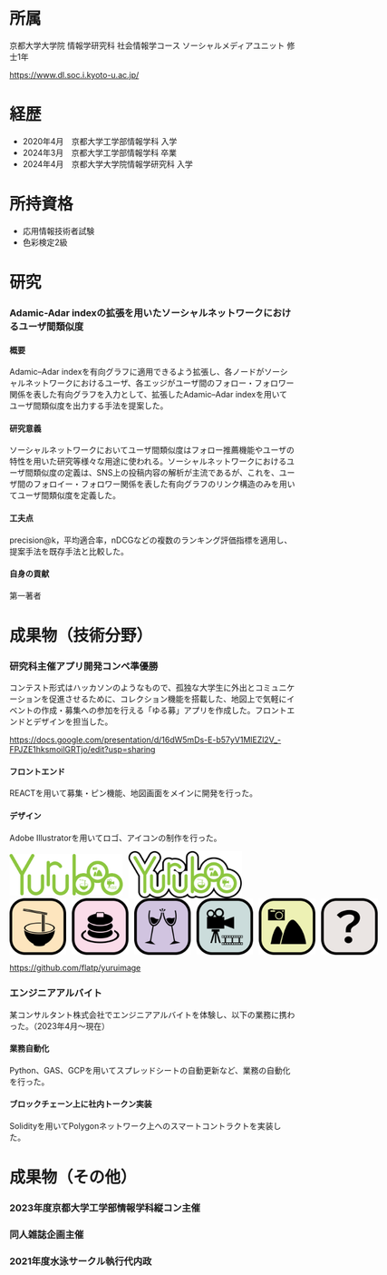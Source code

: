 # 所属
京都大学大学院 情報学研究科 社会情報学コース ソーシャルメディアユニット 修士1年

https://www.dl.soc.i.kyoto-u.ac.jp/

# 経歴
- 2020年4月　京都大学工学部情報学科 入学
- 2024年3月　京都大学工学部情報学科 卒業
- 2024年4月　京都大学大学院情報学研究科 入学

# 所持資格
- 応用情報技術者試験
- 色彩検定2級

# 研究
### Adamic-Adar indexの拡張を用いたソーシャルネットワークにおけるユーザ間類似度
#### 概要
Adamic–Adar indexを有向グラフに適用できるよう拡張し、各ノードがソーシャルネットワークにおけるユーザ、各エッジがユーザ間のフォロー・フォロワー関係を表した有向グラフを入力として、拡張したAdamic–Adar indexを用いてユーザ間類似度を出力する手法を提案した。

#### 研究意義
ソーシャルネットワークにおいてユーザ間類似度はフォロー推薦機能やユーザの特性を用いた研究等様々な用途に使われる。ソーシャルネットワークにおけるユーザ間類似度の定義は、SNS上の投稿内容の解析が主流であるが、これを、ユーザ間のフォロイー・フォロワー関係を表した有向グラフのリンク構造のみを用いてユーザ間類似度を定義した。

#### 工夫点
precision@k，平均適合率，nDCGなどの複数のランキング評価指標を適用し、提案手法を既存手法と比較した。

#### 自身の貢献
第一著者

# 成果物（技術分野）
### 研究科主催アプリ開発コンペ準優勝
コンテスト形式はハッカソンのようなもので、孤独な大学生に外出とコミュニケーションを促進させるために、コレクション機能を搭載した、地図上で気軽にイベントの作成・募集への参加を行える「ゆる募」アプリを作成した。フロントエンドとデザインを担当した。

https://docs.google.com/presentation/d/16dW5mDs-E-b57yV1MlEZl2V_-FPJZE1hksmoilGRTjo/edit?usp=sharing

#### フロントエンド
REACTを用いて募集・ピン機能、地図画面をメインに開発を行った。

#### デザイン
Adobe Illustratorを用いてロゴ、アイコンの制作を行った。
<div style="display: flex; gap: 10px;">
    <img src="https://raw.githubusercontent.com/flatp/yuruimage/main/logo.png" alt="description 2" width="200" style="align-self: center;"/>
    <img src="https://raw.githubusercontent.com/flatp/yuruimage/main/logo3.png" alt="description 2" width="200" style="align-self: center;"/>
</div>
<div style="display: flex; gap: 10px;">
    <img src="https://raw.githubusercontent.com/flatp/yuruimage/main/food.png" alt="example image 1" width="100"/>
    <img src="https://raw.githubusercontent.com/flatp/yuruimage/main/sweets.png" alt="example image 2" width="100"/>
    <img src="https://raw.githubusercontent.com/flatp/yuruimage/main/drink.png" alt="example image 3" width="100"/>
    <img src="https://raw.githubusercontent.com/flatp/yuruimage/main/film.png" alt="example image 4" width="100"/>
    <img src="https://raw.githubusercontent.com/flatp/yuruimage/main/sightseeing.png" alt="example image 5" width="100"/>
    <img src="https://raw.githubusercontent.com/flatp/yuruimage/main/random.png" alt="example image 6" width="100"/>
</div>

https://github.com/flatp/yuruimage

### エンジニアアルバイト
某コンサルタント株式会社でエンジニアアルバイトを体験し、以下の業務に携わった。（2023年4月～現在）

#### 業務自動化
Python、GAS、GCPを用いてスプレッドシートの自動更新など、業務の自動化を行った。

#### ブロックチェーン上に社内トークン実装
Solidityを用いてPolygonネットワーク上へのスマートコントラクトを実装した。

# 成果物（その他）
### 2023年度京都大学工学部情報学科縦コン主催

### 同人雑誌企画主催

### 2021年度水泳サークル執行代内政
